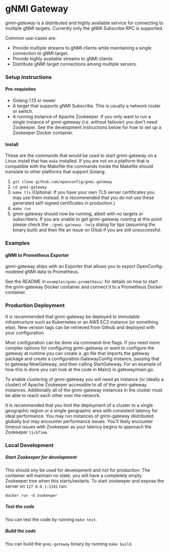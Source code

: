 # gNMI Gateway

*gnmi-gateway* is a distributed and highly available service for connecting to multiple gNMI
targets. Currently only the gNMI Subscribe RPC is supported.

Common use-cases are:
- Provide multiple streams to gNMI clients while maintaining a single
  connection to gNMI target.
- Provide highly available streams to gNMI clients.
- Distribute gNMI target connections among multiple servers.


### Setup Instructions

#### Pre-requisites
- Golang 1.13 or newer
- A target that supports gNMI Subscribe. This is usually a network router or
  switch.
- A running instance of Apache Zookeeper. If you only want to run
  a single instance of gnmi-gateway (i.e. without failover)
  you don't need Zookeeper. See the development instructions below for how
  to set up a Zookeeper Docker container.
  
#### Install

These are the commands that would be used to start gnmi-gateway on a Linux
install that has `make` installed. If you are not on a platform that is
compatible with the Makefile the commands inside the Makefile should translate
to other platforms that support Golang.

1.  `git clone github.com/openconfig/gnmi-gateway`
2.  `cd gnmi-gateway`
3.  `make tls` (Optional. If you have your own TLS server certificates
    you may use them instead. It is recommended that you do not use these
    generated self-signed certificates in production.)
4.  `make run`
5.  gnmi-gateway should now be running, albeit with no targets or
    subscribers. If you are unable to get gnmi-gateway running at this point
    please check the `./gnmi-gateway -help` dialog for tips (assuming the
    binary built) and then file an issue on Gitub if you are still unsuccessful.

  
### Examples

#### gNMI to Prometheus Exporter

gnmi-gateway ships with an Exporter that allows you to export
OpenConfig-modeled gNMI data to Prometheus.

See the README in `examples/gnmi-prometheus/` for details on how to start
the gnmi-gateway Docker container and connect it to a Prometheus Docker
container.


### Production Deployment

It is recommended that gnmi-gateway be deployed to immutable infrastructure
such as Kubernetes or an AWS EC2 instance (or something else). New version tags
can be retrieved from Github and deployed with your configuration.

Most configuration can be done via command-line flags. If you need more complex
options for configuring gnmi-gateway or want to configure the gateway at
runtime you can create a .go file that imports the gateway package and create a
configuration.GatewayConfig instance, passing that to gateway.NewGateway, and 
then calling StartGateway. For an example of how this is done you can look at
the code in Main() in gateway/main.go.

To enable clustering of gnmi-gateway you will need an instance (or ideally a
cluster) of Apache Zookeeper accessible to all of the gnmi-gateway instances.
Additonally all of the gnmi-gateway instances in the cluster must be able
to reach each other over the network.

It is recommended that you limit the deployment of a cluster to a single
geographic region or a single geographic area with consistent latency for ideal
performance. You may run instances of gnmi-gateway distributed globally but
may encounter performance issues. You'll likely encounter timeout issues
with Zookeeper as your latency begins to approach the Zookeeper `tickTime`.


### Local Development

##### Start Zookeeper for development

This should ony be used for development and not for production. The
container will maintain no state; you will have a completely empty
Zookeeper tree when this starts/restarts. To start zookeeper and expose the
server on `127.0.0.1:2181` run:

```shell script
docker run -d zookeeper
```

##### Test the code

You can test the code by running `make test`.

##### Build the code

You can build the `gnmi-gateway` binary by running `make build`.
